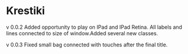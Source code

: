 Krestiki
========
v 0.0.2 Added opportunity to play on IPad and IPad Retina. All labels and lines connected to size of window.Added several new classes.

v 0.0.3 Fixed small bag connected with touches after the final title.
